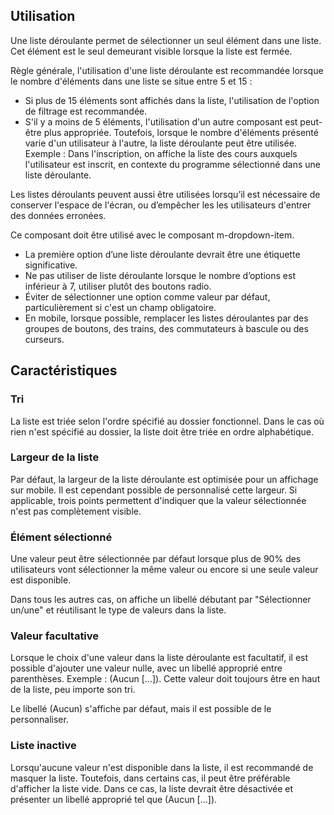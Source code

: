 ## Utilisation
Une liste déroulante permet de sélectionner un seul élément dans une liste. Cet élément est le seul demeurant visible lorsque la liste est fermée.

Règle générale, l'utilisation d'une liste déroulante est recommandée lorsque le nombre d'éléments dans une liste se situe entre 5 et 15 :
* Si plus de 15 éléments sont affichés dans la liste, l'utilisation de l'option de filtrage est recommandée.
* S'il y a moins de 5 éléments, l'utilisation d'un autre composant est peut-être plus appropriée. Toutefois, lorsque le nombre d'éléments présenté varie d'un utilisateur à l'autre, la liste déroulante peut être utilisée. Exemple : Dans l'inscription, on affiche la liste des cours auxquels l'utilisateur est inscrit, en contexte du programme sélectionné dans une liste déroulante.

Les listes déroulants peuvent aussi être utilisées lorsqu’il est nécessaire de conserver l'espace de l'écran, ou d’empêcher les les utilisateurs d'entrer des données erronées.

Ce composant doit être utilisé avec le composant <m-link url="../m-dropdown-item/portrait">m-dropdown-item</m-link>.

<modul-do>
    <ul class="m-u--bullet-list">
        <li>La première option d’une liste déroulante devrait être une étiquette significative.</li>
        <li>Ne pas utiliser de liste déroulante lorsque le nombre d’options est inférieur à 7, utiliser plutôt des boutons radio.</li>
        <li>Éviter de sélectionner une option comme valeur par défaut, particulièrement si c'est un champ obligatoire.</li>
        <li>En mobile, lorsque possible, remplacer les listes déroulantes par des groupes de boutons, des trains, des commutateurs à bascule ou des curseurs.</li>
    </ul>
</modul-do>
</hr>

## Caractéristiques
### Tri
La liste est triée selon l'ordre spécifié au dossier fonctionnel. Dans le cas où rien n'est spécifié au dossier, la liste doit être triée en ordre alphabétique.

### Largeur de la liste
Par défaut, la largeur de la liste déroulante est optimisée pour un affichage sur mobile. Il est cependant possible de personnalisé cette largeur. Si applicable, trois points permettent d'indiquer que la valeur sélectionnée n'est pas complètement visible.

### Élément sélectionné
Une valeur peut être sélectionnée par défaut lorsque plus de 90% des utilisateurs vont sélectionner la même valeur ou encore si une seule valeur est disponible.

Dans tous les autres cas, on affiche un libellé débutant par "Sélectionner un/une" et réutilisant le type de valeurs dans la liste.

### Valeur facultative
Lorsque le choix d'une valeur dans la liste déroulante est facultatif, il est possible d'ajouter une valeur nulle, avec un libellé approprié entre parenthèses. Exemple : (Aucun [...]). Cette valeur doit toujours être en haut de la liste, peu importe son tri.

Le libellé (Aucun) s'affiche par défaut, mais il est possible de le personnaliser.

### Liste inactive
Lorsqu'aucune valeur n'est disponible dans la liste, il est recommandé de masquer la liste. Toutefois, dans certains cas, il peut être préférable d'afficher la liste vide. Dans ce cas, la liste devrait être désactivée et présenter un libellé approprié tel que (Aucun [...]).